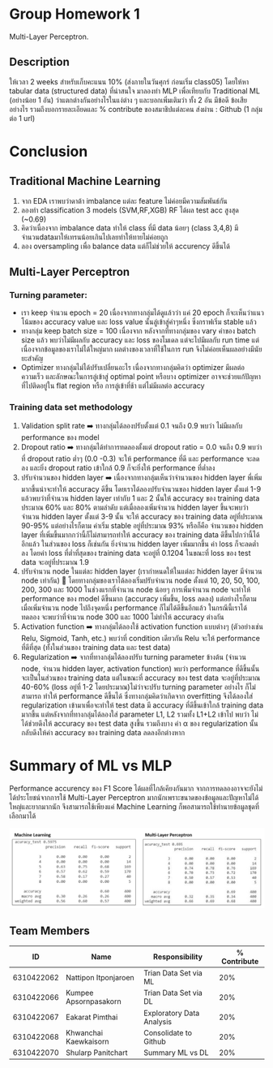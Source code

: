 # Group Homework 1

Multi-Layer Perceptron.

## Description

ให้เวลา 2 weeks สำหรับเก็บคะแนน 10% (ส่งภายในวันศุกร์ ก่อนเริ่ม class05)
โดยให้หา tabular data (structured data) ที่น่าสนใจ มาลองทำ MLP เพื่อเทียบกับ Traditional ML (อย่างน้อย 1 อัน) ว่าแตกต่างกันอย่างไรในแง่ต่าง ๆ และบอกเพิ่มเติมว่า ทั้ง 2 อัน มีข้อดี ข้อเสีย อย่างไร รวมถึงบอกรายละเอียดและ % contribute ของสมาชิปแต่ละคน
ส่งผ่าน : Github (1 กลุ่มต่อ 1 url)

# Conclusion

## Traditional Machine Learning
1. จาก EDA เราพบว่าดาต้า imbalance แต่ละ feature ไม่ค่อยมีความสัมพันธ์กัน
2. ลองทำ classification 3 models (SVM,RF,XGB) RF ได้ผล test acc สูงสุด (~0.69)
3. คิดว่าเนื่องจาก imbalance data ทำให้ class ที่มี data น้อยๆ (class 3,4,8) มีจำนวนdataมาให้เทรนน้อยเกินไปเลยทำให้ทายไม่ค่อยถูก
4. ลอง oversampling เพื่อ balance data แต่ก็ไม่ช่วยให้ accurency ดีขึ้นได้

## Multi-Layer Perceptron

### Turning parameter:

* เรา keep จำนวน epoch = 20 เนื่องจากทางกลุ่มได้ดูแล้วว่า แค่ 20 epoch ก็จะเห็นว่าแนวโน้มของ accuracy value และ loss value นั้นลู่เข้าสู่ค่าๆหนึ่ง ซึ่งกราฟเริ่ม stable แล้ว
* ทางกลุ่ม keep batch size = 100 เนื่องจาก หลังจากที่ทางกลุ่มของ vary ค่าของ batch size แล้ว พบว่าไม่มีผลกับ accuracy และ loss ของโมเดล แต่จะไปมีผลกับ run time แต่เนื่องจากข้อมูลของเราไม่ได้ใหญ่มาก ผลต่างของเวลาที่ใช้ในการ run จึงไม่ค่อยเห็นผลอย่างมีนัยยะสำคัญ
* Optimizer ทางกลุ่มไม่ได้ปรับเปลี่ยนอะไร เนื่องจากทางกลุ่มคิดว่า optimizer มีผลต่อความเร็ว และลักษณะในการลู่เข้าสู่ optimal point หรือบาง optimizer อาจจะช่วยแก้ปัญหาที่ไปติดอยู่ใน flat region หรือ การลู่เข้าที่ช้า แต่ไม่มีผลต่อ accuracy

### Training data set methodology

1.	Validation split rate :arrow_right: ทางกลุ่มได้ลองปรับตั้งแต่ 0.1 จนถึง 0.9 พบว่า ไม่มีผลกับ performance ของ model
2.	Dropout ratio :arrow_right: ทางกลุ่มได้ทำการทดลองตั้งแต่ dropout ratio = 0.0 จนถึง 0.9 พบว่า ที่ dropout ratio ต่ำๆ (0.0 -0.3) จะให้ performance ที่ดี และ performance จะลดลง และยิ่ง dropout ratio เข้าใกล้ 0.9 ก็จะยิ่งให้ performance ที่ต่ำลง
3.	ปรับจำนวนของ hidden layer :arrow_right: เนื่องจากทางกลุ่มเห็นว่าจำนวนของ hidden layer พี่เพิ่มมากขึ้นน่าจะทำให้ accuracy ดีขึ้น โดยเราได้ลองปรับจำนวนของ hidden layer ตั้งแต่ 1-9 แล้วพบว่าที่จำนวน hidden layer เท่ากับ 1 และ 2 นั้นให้ accuracy ของ training data ประมาณ 60% และ 80% ตามลำดับ แต่เมื่อลองเพิ่มจำนวน hidden layer ขึ้นจะพบว่า จำนวน hidden layer ตั้งแต่ 3-9 นั้น จะให้ accuracy ของ training data อยู่ที่ประมาณ 90-95% แต่อย่างไรก็ตาม ค่าเริ่ม stable อยู่ที่ประมาณ 93% หรือก็คือ จำนวนของ hidden layer ที่เพิ่มขึ้นมากกว่านี้ก็ไม่สามารถทำให้ accuracy ของ training data ดีขึ้นไปกว่านี้ได้อีกแล้ว
ในส่วนของ loss ก็เช่นกัน ยิ่งจำนวน hidden layer เพิ่มมากขึ้น ค่า loss ก็จะลดต่ำลง โดยค่า loss ที่ต่ำที่สุดของ training data จะอยู่ที่ 0.1204 ในขณะที่ loss ของ test data จะอยู่ที่ประมาณ 1.9
4.	ปรับจำนวน node ในแต่ละ hidden layer (เรากำหนดให้ในแต่ละ hidden layer มีจำนวน node เท่ากัน)  โดยทางกลุ่มของเราได้ลองเริ่มปรับจำนวน node ตั้งแต่ 10, 20, 50, 100, 200, 300 และ 1000 ในช่วงแรกที่จำนวน node น้อยๆ การเพิ่มจำนวน node จะทำให้ performance ของ model ดีขึ้นมาก (accuracy เพิ่มขึ้น, loss ลดลง) แต่อย่างไรก็ตาม เมื่อเพิ่มจำนวน node ไปถึงจุดหนึ่ง performance ก็ไม่ได้ดีขึ้นอีกแล้ว ในกรณีนี้เราได้ทดลอง จะพบว่าที่จำนวน node 300 และ 1000 ไม่ทำให้ accuracy ต่างกัน
5.	Activation function :arrow_right: ทางกลุ่มได้ลองใช้ activation function แบบต่างๆ (ตัวอย่างเช่น Relu, Sigmoid, Tanh, etc.) พบว่าที่ condition เดียวกัน Relu จะให้ performance ที่ดีที่สุด (ทั้งในส่วนของ training data และ test data)
6.	Regularization :arrow_right: จากที่ทางกลุ่มได้ลองปรับ turning parameter ข้างต้น (จำนวน node, จำนวน hidden layer, activation function) พบว่า performance ที่ดีขึ้นนั้น จะเป็นในส่วนของ training data แต่ในขณะที่ accuracy ของ test data จะอยู่ที่ประมาณ 40-60% (loss อยู่ที่ 1-2 โดยประมาณ)ไม่ว่าจะปรับ turning parameter อย่างไร ก็ไม่สามารถ ทำให้ performance ดีขึ้นได้ ซึ่งทางกลุ่มคิดว่าเกิดจาก overfitting จึงได้ลองใส่ regularization เข้ามาเพื่อจะทำให้ test data มี accuracy ที่ดีขึ้นเข้าใกล้ training data มากขึ้น
แต่หลังจากที่ทางกลุ่มได้ลองใส่ parameter L1, L2 รวมทั้ง L1+L2 เข้าไป พบว่า ไม่ได้ช่วยดึงให้ accuracy ของ test data สูงขึ้น รวมถึงบาง ค่า α ของ regularization นั้น กลับดึงให้ค่า accuracy ของ training data ลดลงอีกต่างหาก

# Summary of ML vs MLP
Performance accurency ของ F1 Score ได้ผลที่ไกล้เคียงกันมาก จากการทดลองอาจจะยังไม่ได้ประโยชน์จากการใช้ Multi-Layer Perceptron
มากนักเพราะขนาดของข้อมูลและปัญหาไม่ได้ใหญ่และยากมากนัก จึงสามารถใช้เพียงแค่ Machine Learning ก็พอสามารถใช้ทำนายข้อมูลชุดที่เลือกมาได้

![image](https://github.com/khwanck/DeepLearning_NIDA01/blob/main/MLvsMLP.PNG)

## Team Members
ID   | Name | Responsibility |% Contribute
--------- | ------ | ------ | ------
6310422062 | Nattipon Itponjaroen | Trian Data Set via ML  | 20%
6310422066 | Kumpee Apsornpasakorn  | Trian Data Set via DL | 20%
6310422067 | Eakarat Pimthai  | Exploratory Data Analysis | 20%
6310422068 | Khwanchai Kaewkaisorn  | Consolidate to Github | 20%
6310422070 | Shularp Panitchart | Summary ML vs DL | 20%
